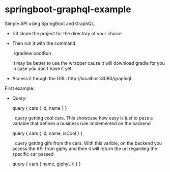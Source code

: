 # springboot-graphql-example

Simple API using SpringBoot and GraphQL.

 - Git clone the project for the directory of your choice
 - Then run it with the command:
 
     ./gradlew bootRun
     
     It may be better to use the wrapper cause it will download gradle for you in case you don´t have it yet.
 
 - Access it though the URL: http://localhost:8080/graphiql
 
 First example:
 
  - Query:
  
      query {
        cars {
          id,
          name
        }
      }
      
     . query getting cool cars. This showcase how easy is just to pass a variable that defines a business rule implemented on the backend
     
     query {
        cars {
          id,
          name,
          isCool
        }
      }
      
      . query getting gifs from the cars. With this varible, on the backend you access the API from giphy and then it will return the url 
      regarding the specific car passed
      
           
     query {
        cars {
          name,
          giphyUrl
        }
      }
